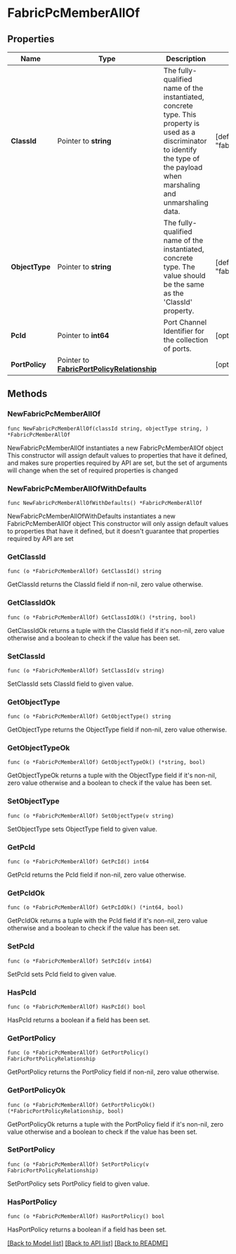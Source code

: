 # FabricPcMemberAllOf

## Properties

Name | Type | Description | Notes
------------ | ------------- | ------------- | -------------
**ClassId** | Pointer to **string** | The fully-qualified name of the instantiated, concrete type. This property is used as a discriminator to identify the type of the payload when marshaling and unmarshaling data. | [default to "fabric.PcMember"]
**ObjectType** | Pointer to **string** | The fully-qualified name of the instantiated, concrete type. The value should be the same as the &#39;ClassId&#39; property. | [default to "fabric.PcMember"]
**PcId** | Pointer to **int64** | Port Channel Identifier for the collection of ports. | [optional] 
**PortPolicy** | Pointer to [**FabricPortPolicyRelationship**](fabric.PortPolicy.Relationship.md) |  | [optional] 

## Methods

### NewFabricPcMemberAllOf

`func NewFabricPcMemberAllOf(classId string, objectType string, ) *FabricPcMemberAllOf`

NewFabricPcMemberAllOf instantiates a new FabricPcMemberAllOf object
This constructor will assign default values to properties that have it defined,
and makes sure properties required by API are set, but the set of arguments
will change when the set of required properties is changed

### NewFabricPcMemberAllOfWithDefaults

`func NewFabricPcMemberAllOfWithDefaults() *FabricPcMemberAllOf`

NewFabricPcMemberAllOfWithDefaults instantiates a new FabricPcMemberAllOf object
This constructor will only assign default values to properties that have it defined,
but it doesn't guarantee that properties required by API are set

### GetClassId

`func (o *FabricPcMemberAllOf) GetClassId() string`

GetClassId returns the ClassId field if non-nil, zero value otherwise.

### GetClassIdOk

`func (o *FabricPcMemberAllOf) GetClassIdOk() (*string, bool)`

GetClassIdOk returns a tuple with the ClassId field if it's non-nil, zero value otherwise
and a boolean to check if the value has been set.

### SetClassId

`func (o *FabricPcMemberAllOf) SetClassId(v string)`

SetClassId sets ClassId field to given value.


### GetObjectType

`func (o *FabricPcMemberAllOf) GetObjectType() string`

GetObjectType returns the ObjectType field if non-nil, zero value otherwise.

### GetObjectTypeOk

`func (o *FabricPcMemberAllOf) GetObjectTypeOk() (*string, bool)`

GetObjectTypeOk returns a tuple with the ObjectType field if it's non-nil, zero value otherwise
and a boolean to check if the value has been set.

### SetObjectType

`func (o *FabricPcMemberAllOf) SetObjectType(v string)`

SetObjectType sets ObjectType field to given value.


### GetPcId

`func (o *FabricPcMemberAllOf) GetPcId() int64`

GetPcId returns the PcId field if non-nil, zero value otherwise.

### GetPcIdOk

`func (o *FabricPcMemberAllOf) GetPcIdOk() (*int64, bool)`

GetPcIdOk returns a tuple with the PcId field if it's non-nil, zero value otherwise
and a boolean to check if the value has been set.

### SetPcId

`func (o *FabricPcMemberAllOf) SetPcId(v int64)`

SetPcId sets PcId field to given value.

### HasPcId

`func (o *FabricPcMemberAllOf) HasPcId() bool`

HasPcId returns a boolean if a field has been set.

### GetPortPolicy

`func (o *FabricPcMemberAllOf) GetPortPolicy() FabricPortPolicyRelationship`

GetPortPolicy returns the PortPolicy field if non-nil, zero value otherwise.

### GetPortPolicyOk

`func (o *FabricPcMemberAllOf) GetPortPolicyOk() (*FabricPortPolicyRelationship, bool)`

GetPortPolicyOk returns a tuple with the PortPolicy field if it's non-nil, zero value otherwise
and a boolean to check if the value has been set.

### SetPortPolicy

`func (o *FabricPcMemberAllOf) SetPortPolicy(v FabricPortPolicyRelationship)`

SetPortPolicy sets PortPolicy field to given value.

### HasPortPolicy

`func (o *FabricPcMemberAllOf) HasPortPolicy() bool`

HasPortPolicy returns a boolean if a field has been set.


[[Back to Model list]](../README.md#documentation-for-models) [[Back to API list]](../README.md#documentation-for-api-endpoints) [[Back to README]](../README.md)


